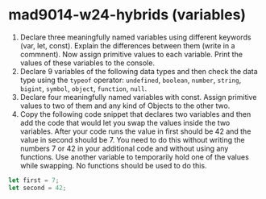 # mad9014-w24-hybrids (variables)
1. Declare three meaningfully named variables using different keywords (var, let, const). Explain the differences between them (write in a commnent). Now assign primitive values to each variable. Print the values of these variables to the console.
2. Declare 9 variables of the following data types and then check the data type using the `typeof` operator: `undefined`, `boolean`, `number`, `string`, `bigint`, `symbol`, `object`, `function`, `null`.
3. Declare four meaningfully named variables with const. Assign primitive values to two of them and any kind of Objects to the other two.
4. Copy the following code snippet that declares two variables and then add the code that would let you swap the values inside the two variables. After your code runs the value in first should be 42 and the value in second should be 7. You need to do this without writing the numbers 7 or 42 in your additional code and without using any functions. Use another variable to temporarily hold one of the values while swapping. No functions should be used to do this.
```js
let first = 7;
let second = 42;
```